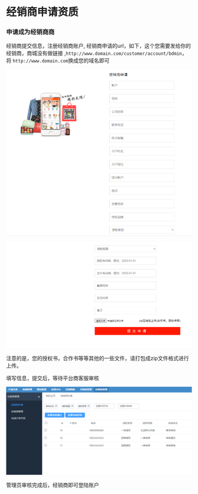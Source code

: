 经销商申请资质
==========





### 申请成为经销商商


经销商提交信息，注册经销商账户, 经销商申请的url，如下，这个您需要发给你的经销商，商城没有做链接
,`http://www.domain.com/customer/account/bdmin`， 将 `http://www.domain.com`换成您的域名即可


![](images/fecbbb4.png)

![](images/fecbbb5.png)

注意的是，您的授权书，合作书等等其他的一些文件，请打包成zip文件格式进行上传。

填写信息，提交后，等待平台商客服审核



![](images/fecbbb6.png)

管理员审核完成后，经销商即可登陆账户














